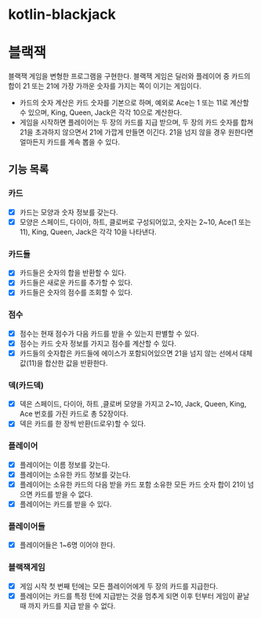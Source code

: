 # kotlin-blackjack


# 블랙잭 
블랙잭 게임을 변형한 프로그램을 구현한다. 블랙잭 게임은 딜러와 플레이어 중 카드의 합이 21 또는 21에 가장 가까운 숫자를 가지는 쪽이 이기는 게임이다.

- 카드의 숫자 계산은 카드 숫자를 기본으로 하며, 예외로 Ace는 1 또는 11로 계산할 수 있으며, King, Queen, Jack은 각각 10으로 계산한다.
- 게임을 시작하면 플레이어는 두 장의 카드를 지급 받으며, 두 장의 카드 숫자를 합쳐 21을 초과하지 않으면서 21에 가깝게 만들면 이긴다. 21을 넘지 않을 경우 원한다면 얼마든지 카드를 계속 뽑을 수 있다.


## 기능 목록

### 카드 
- [x] 카드는 모양과 숫자 정보를 갖는다.
- [x] 모양은 스페이드, 다이아, 하트, 클로버로 구성되어있고, 숫자는 2~10, Ace(1 또는 11), King, Queen, Jack은 각각 10을 나타낸다.

### 카드들
- [x] 카드들은 숫자의 합을 반환할 수 있다.
- [x] 카드들은 새로운 카드를 추가할 수 있다.
- [x] 카드들은 숫자의 점수를 조회할 수 있다.

### 점수
- [x] 점수는 현재 점수가 다음 카드를 받을 수 있는지 판별할 수 있다.
- [x] 점수는 카드 숫자 정보를 가지고 점수를 계산할 수 있다.
- [x] 카드들의 숫자합은 카드들에 에이스가 포함되어있으면 21을 넘지 않는 선에서 대체값(11)을 합산한 값을 반환한다.

### 덱(카드덱)
- [x] 덱은 스페이드, 다이아, 하트 ,클로버 모양을 가지고 2~10, Jack, Queen, King, Ace 번호를 가진 카드로 총 52장이다.
- [x] 덱은 카드를 한 장씩 반환(드로우)할 수 있다.

### 플레이어
- [x] 플레이어는 이름 정보를 갖는다.
- [x] 플레이어는 소유한 카드 정보를 갖는다.
- [x] 플레이어는 소유한 카드의 다음 받을 카드 포함 소유한 모든 카드 숫자 합이 21이 넘으면 카드를 받을 수 없다.
- [x] 플레이어는 카드를 받을 수 있다.

### 플레이어들
- [x] 플레이어들은 1~6명 이어야 한다.

### 블랙잭게임
- [x] 게임 시작 첫 번째 턴에는 모든 플레이어에게 두 장의 카드를 지급한다.
- [x] 플레이어는 카드를 특정 턴에 지급받는 것을 멈추게 되면 이후 턴부터 게임이 끝날때 까지 카드를 지급 받을 수 없다.
